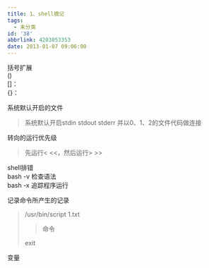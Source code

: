 ```yaml
---
title: 1、shell摘记
tags:
  - 未分类
id: '38'
abbrlink: 4203053353
date: 2013-01-07 09:06:00
---
```


括号扩展  
()  
\[\]：  
{}：  
  
系统默认开启的文件  

> 系统默认开启stdin stdout stderr 并以0、1、2的文件代码做连接  

  
转向的运行优先级  

> 先运行< <<，然后运行> >>  
>   

shell排错  
bash -v 检查语法  
bash -x 追踪程序运行  
  
记录命令所产生的记录  

> /usr/bin/script 1.txt   
> 
> > 命令  
> 
> exit  
>   

变量  

>   
>